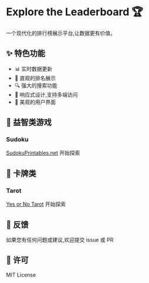 # Explore the Leaderboard 🏆

一个现代化的排行榜展示平台,让数据更有价值。

## ✨ 特色功能

- 📊 实时数据更新
- 🎯 直观的排名展示
- 🔍 强大的搜索功能
- 📱 响应式设计,支持多端访问
- 🌈 美观的用户界面

## 🚀 益智类游戏
### Sudoku
 [SudokuPrintables.net](https://sudokuprintables.net) 开始探索

## 🌈 卡牌类
### Tarot
 [Yes or No Tarot](https://yesornotarot.co) 开始探索

## 📝 反馈

如果您有任何问题或建议,欢迎提交 issue 或 PR

## 📄 许可

MIT License 
